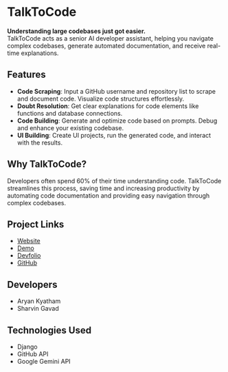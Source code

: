# TalkToCode

**Understanding large codebases just got easier.**  
TalkToCode acts as a senior AI developer assistant, helping you navigate complex codebases, generate automated documentation, and receive real-time explanations.

## Features
- **Code Scraping**: Input a GitHub username and repository list to scrape and document code. Visualize code structures effortlessly.
- **Doubt Resolution**: Get clear explanations for code elements like functions and database connections.
- **Code Building**: Generate and optimize code based on prompts. Debug and enhance your existing codebase.
- **UI Building**: Create UI projects, run the generated code, and interact with the results.

## Why TalkToCode?
Developers often spend 60% of their time understanding code. TalkToCode streamlines this process, saving time and increasing productivity by automating code documentation and providing easy navigation through complex codebases.

## Project Links
- [Website](http://django-env.eba-kpfrhyez.ap-south-1.elasticbeanstalk.com/)
- [Demo](https://www.loom.com/share/e0ddeda326e048eb8923df859a6a00ba?sid=b5ff1808-b8e1-45f7-ab61-008dd0853f1c)
- [Devfolio](https://devfolio.co/projects/talktocode-0a26)
- [GitHub](https://github.com/ARYANK-08/codeai)

## Developers
- Aryan Kyatham
- Sharvin Gavad

## Technologies Used
- Django
- GitHub API
- Google Gemini API
